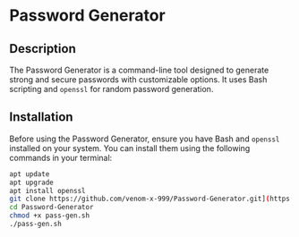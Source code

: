 # Password Generator

## Description

The Password Generator is a command-line tool designed to generate strong and secure passwords with customizable options. It uses Bash scripting and `openssl` for random password generation.

## Installation

Before using the Password Generator, ensure you have Bash and `openssl` installed on your system. You can install them using the following commands in your terminal:

```bash
apt update
apt upgrade
apt install openssl
git clone https://github.com/venom-x-999/Password-Generator.git](https://github.com/venom-x-999/Password-Generator.git
cd Password-Generator
chmod +x pass-gen.sh
./pass-gen.sh
